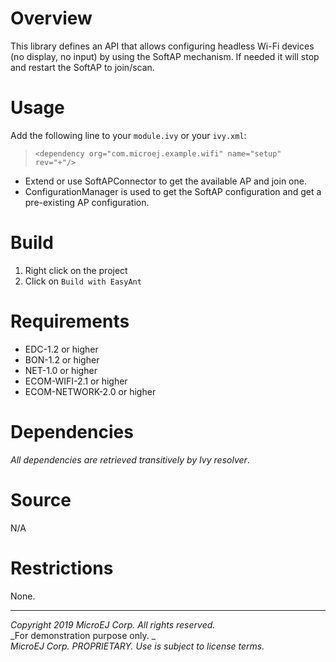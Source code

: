 # Overview

This library defines an API that allows configuring headless Wi-Fi devices (no display, no input) by using the SoftAP mechanism. If needed it will stop and restart the SoftAP to join/scan.

# Usage

Add the following line to your `module.ivy` or your `ivy.xml`:
> `<dependency org="com.microej.example.wifi" name="setup" rev="+"/>`

- Extend or use SoftAPConnector to get the available AP and join one.
- ConfigurationManager is used to get the SoftAP configuration and get a pre-existing AP configuration.

# Build

1. Right click on the project
2. Click on `Build with EasyAnt`

# Requirements

  - EDC-1.2 or higher
  - BON-1.2 or higher
  - NET-1.0 or higher
  - ECOM-WIFI-2.1 or higher
  - ECOM-NETWORK-2.0 or higher

# Dependencies

_All dependencies are retrieved transitively by Ivy resolver_.

# Source

N/A

# Restrictions

None.

---
_Copyright 2019 MicroEJ Corp. All rights reserved._  
_For demonstration purpose only. _  
_MicroEJ Corp. PROPRIETARY. Use is subject to license terms._  